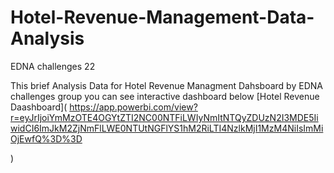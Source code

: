 # Hotel-Revenue-Management-Data-Analysis
EDNA challenges 22 

This brief Analysis Data for Hotel Revenue Managment Dahsboard by EDNA challenges group 
you can see interactive dashboard below
[Hotel Revenue Daashboard](
https://app.powerbi.com/view?r=eyJrIjoiYmMzOTE4OGYtZTI2NC00NTFiLWIyNmItNTQyZDUzN2I3MDE5IiwidCI6ImJkM2ZjNmFlLWE0NTUtNGFlYS1hM2RiLTI4NzlkMjI1MzM4NiIsImMiOjEwfQ%3D%3D

 )
